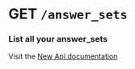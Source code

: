# GET `/answer_sets`

### List all your answer_sets

Visit the [New Api documentation](https://diduenjoy.github.io/docs/#get-code-answer_sets-code)
